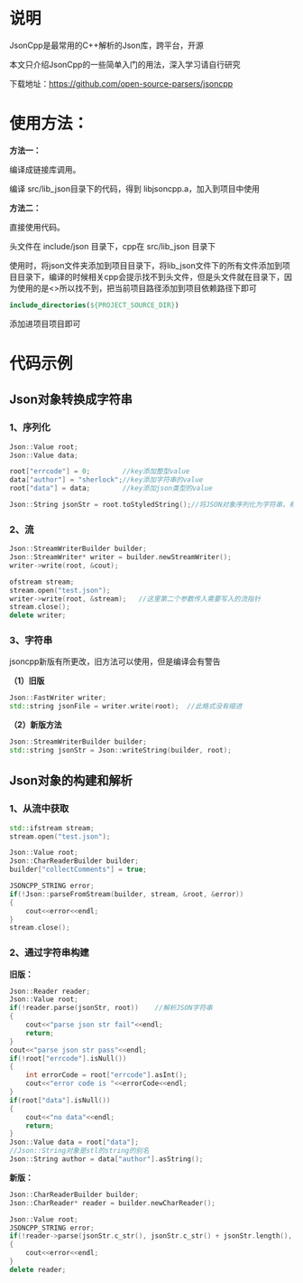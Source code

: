 # 说明

JsonCpp是最常用的C++解析的Json库，跨平台，开源

本文只介绍JsonCpp的一些简单入门的用法，深入学习请自行研究

下载地址：https://github.com/open-source-parsers/jsoncpp

# 使用方法：

**方法一：**

编译成链接库调用。

编译 src/lib_json目录下的代码，得到 libjsoncpp.a，加入到项目中使用

**方法二：**

直接使用代码。

头文件在 include/json 目录下，cpp在 src/lib_json 目录下

使用时，将json文件夹添加到项目目录下，将lib_json文件下的所有文件添加到项目目录下，编译的时候相关cpp会提示找不到头文件，但是头文件就在目录下，因为使用的是<>所以找不到，把当前项目路径添加到项目依赖路径下即可

```cmake
include_directories(${PROJECT_SOURCE_DIR})
```

添加进项目项目即可

# 代码示例

## Json对象转换成字符串

### 1、序列化

```c++
Json::Value root;
Json::Value data;

root["errcode"] = 0;        //key添加整型value
data["author"] = "sherlock";//key添加字符串的value
root["data"] = data;        //key添加json类型的value

Json::String jsonStr = root.toStyledString();//将JSON对象序列化为字符串，有缩进
```

### 2、流

```c++
Json::StreamWriterBuilder builder;
Json::StreamWriter* writer = builder.newStreamWriter();
writer->write(root, &cout);

ofstream stream;
stream.open("test.json");
writer->write(root, &stream);	//这里第二个参数传入需要写入的流指针
stream.close();
delete writer;
```

### 3、字符串

jsoncpp新版有所更改，旧方法可以使用，但是编译会有警告

**（1）旧版**

```c++
Json::FastWriter writer;
std::string jsonFile = writer.write(root);	//此格式没有缩进
```

**（2）新版方法**

```c++
Json::StreamWriterBuilder builder;
std::string jsonStr = Json::writeString(builder, root);
```

## Json对象的构建和解析

### 1、从流中获取

```c++
std::ifstream stream;
stream.open("test.json");

Json::Value root;
Json::CharReaderBuilder builder;
builder["collectComments"] = true;

JSONCPP_STRING error;
if(!Json::parseFromStream(builder, stream, &root, &error))
{
	cout<<error<<endl;
}
stream.close();
```

### 2、通过字符串构建

**旧版：**

```c++
Json::Reader reader;
Json::Value root;
if(!reader.parse(jsonStr, root))	//解析JSON字符串
{
	cout<<"parse json str fail"<<endl;
	return;
}
cout<<"parse json str pass"<<endl;
if(!root["errcode"].isNull())
{
	int errorCode = root["errcode"].asInt();
	cout<<"error code is "<<errorCode<<endl;
}
if(root["data"].isNull())
{
	cout<<"no data"<<endl;
	return;
}
Json::Value data = root["data"];
//Json::String对象是stl的string的别名
Json::String author = data["author"].asString();
```

**新版：**

```c++
Json::CharReaderBuilder builder;
Json::CharReader* reader = builder.newCharReader();

Json::Value root;
JSONCPP_STRING error;
if(!reader->parse(jsonStr.c_str(), jsonStr.c_str() + jsonStr.length(), &root, &error))
{
	cout<<error<<endl;
}
delete reader;
```



